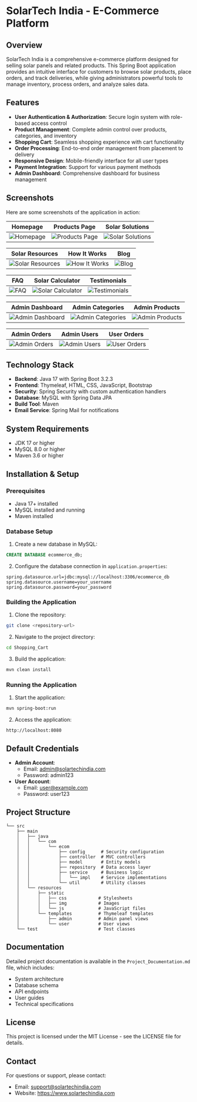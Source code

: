 # SolarTech India - E-Commerce Platform

## Overview
SolarTech India is a comprehensive e-commerce platform designed for selling solar panels and related products. This Spring Boot application provides an intuitive interface for customers to browse solar products, place orders, and track deliveries, while giving administrators powerful tools to manage inventory, process orders, and analyze sales data.

## Features
- **User Authentication & Authorization**: Secure login system with role-based access control
- **Product Management**: Complete admin control over products, categories, and inventory
- **Shopping Cart**: Seamless shopping experience with cart functionality
- **Order Processing**: End-to-end order management from placement to delivery
- **Responsive Design**: Mobile-friendly interface for all user types
- **Payment Integration**: Support for various payment methods
- **Admin Dashboard**: Comprehensive dashboard for business management

## Screenshots

Here are some screenshots of the application in action:

| Homepage | Products Page | Solar Solutions |
| :---: | :---: | :---: |
| ![Homepage](Images/solar-2025-05-16-07_03_21.png) | ![Products Page](Images/solar-products-2025-05-16-07_04_00.png) | ![Solar Solutions](Images/solar-solutions-2025-05-16-07_04_12.png) |

| Solar Resources | How It Works | Blog |
| :---: | :---: | :---: |
| ![Solar Resources](Images/solar-resources-2025-05-16-07_04_43.png) | ![How It Works](Images/solar-how-it-works-2025-05-16-07_05_21.png) | ![Blog](Images/solar-blog-2025-05-16-07_05_06.png) |

| FAQ | Solar Calculator | Testimonials |
| :---: | :---: | :---: |
| ![FAQ](Images/solar-faq-2025-05-16-07_05_40.png) | ![Solar Calculator](Images/solar-calculator-2025-05-16-07_05_52.png) | ![Testimonials](Images/solar-testimonials-2025-05-16-07_07_00.png) |

| Admin Dashboard | Admin Categories | Admin Products |
| :---: | :---: | :---: |
| ![Admin Dashboard](Images/solar-admin-2025-05-16-07_07_58.png) | ![Admin Categories](Images/solar-admin-category-2025-05-16-07_08_27.png) | ![Admin Products](Images/solar-admin-products-2025-05-16-07_08_41.png) |

| Admin Orders | Admin Users | User Orders |
| :---: | :---: | :---: |
| ![Admin Orders](Images/solar-admin-orders-2025-05-16-07_08_58.png) | ![Admin Users](Images/solar-admin-users-2025-05-16-07_09_22.png) | ![User Orders](Images/solar-user-orders-2025-05-16-07_11_05.png) |

## Technology Stack
- **Backend**: Java 17 with Spring Boot 3.2.3
- **Frontend**: Thymeleaf, HTML, CSS, JavaScript, Bootstrap
- **Security**: Spring Security with custom authentication handlers
- **Database**: MySQL with Spring Data JPA
- **Build Tool**: Maven
- **Email Service**: Spring Mail for notifications

## System Requirements
- JDK 17 or higher
- MySQL 8.0 or higher
- Maven 3.6 or higher

## Installation & Setup

### Prerequisites
- Java 17+ installed
- MySQL installed and running
- Maven installed

### Database Setup
1. Create a new database in MySQL:
```sql
CREATE DATABASE ecommerce_db;
```

2. Configure the database connection in `application.properties`:
```properties
spring.datasource.url=jdbc:mysql://localhost:3306/ecommerce_db
spring.datasource.username=your_username
spring.datasource.password=your_password
```

### Building the Application
1. Clone the repository:
```bash
git clone <repository-url>
```

2. Navigate to the project directory:
```bash
cd Shopping_Cart
```

3. Build the application:
```bash
mvn clean install
```

### Running the Application
1. Start the application:
```bash
mvn spring-boot:run
```

2. Access the application:
```
http://localhost:8080
```

## Default Credentials
- **Admin Account**: 
  - Email: admin@solartechindia.com
  - Password: admin123
- **User Account**: 
  - Email: user@example.com
  - Password: user123

## Project Structure
```
└── src
    ├── main
    │   ├── java
    │   │   └── com
    │   │       └── ecom
    │   │           ├── config      # Security configuration
    │   │           ├── controller  # MVC controllers
    │   │           ├── model       # Entity models
    │   │           ├── repository  # Data access layer
    │   │           ├── service     # Business logic
    │   │           │   └── impl    # Service implementations
    │   │           └── util        # Utility classes
    │   └── resources
    │       ├── static
    │       │   ├── css            # Stylesheets
    │       │   ├── img            # Images
    │       │   └── js             # JavaScript files
    │       └── templates          # Thymeleaf templates
    │           ├── admin          # Admin panel views
    │           └── user           # User views
    └── test                       # Test classes
```

## Documentation
Detailed project documentation is available in the `Project_Documentation.md` file, which includes:
- System architecture
- Database schema
- API endpoints
- User guides
- Technical specifications

## License
This project is licensed under the MIT License - see the LICENSE file for details.

## Contact
For questions or support, please contact:
- Email: support@solartechindia.com
- Website: https://www.solartechindia.com
